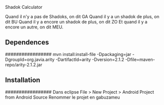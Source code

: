 Shadok Calculator

Quand il n'y a pas de Shadoks, on dit GA
Quand il y a un shadok de plus, on dit BU
Quand il y a encore un shadok de plus, on dit ZO
Et quand il y a encore un autre, on dit MEU.

## Dependences
#################
mvn install:install-file -Dpackaging=jar  -DgroupId=org.javia.arity  -DartifactId=arity -Dversion=2.1.2 -Dfile=maven-repo/arity-2.1.2.jar
 

## Installation
#################
Dans eclipse
File > New Project > Android Project from Android Source
Renommer le projet en gabuzameu


